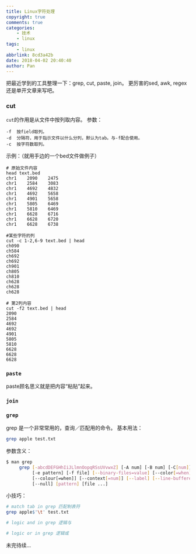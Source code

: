 ```yaml
---
title: Linux字符处理
copyright: true
comments: true
categories:
    - 技术
    - linux
tags:
    - linux
abbrlink: 8cd3a42b
date: 2018-04-02 20:40:40
author: Pan
---
```

把最近学到的工具整理一下：grep, cut, paste, join。
更厉害的sed, awk, regex还是单开文章来写吧。
<!-- more -->
### cut
`cut`的作用是从文件中按列取内容。
参数：
```
-f  按field取列。
-d  分隔符，用于指示文件以什么分列，默认为tab。与-f配合使用。
-c  按字符数取列。
```
示例：（就用手边的一个bed文件做例子）
```
# 原始文件内容
head text.bed
chr1	2090	2475
chr1	2584	3083
chr1	4692	4832
chr1	4692	5658
chr1	4901	5658
chr1	5805	6469
chr1	5810	6469
chr1	6628	6716
chr1	6628	6720
chr1	6628	6738

#某些字符的列
cut -c 1-2,6-9 text.bed | head
ch090
ch584
ch692
ch692
ch901
ch805
ch810
ch628
ch628
ch628

# 第2列内容
cut -f2 text.bed | head
2090
2584
4692
4692
4901
5805
5810
6628
6628
6628
```
### `paste`
paste顾名思义就是把内容“粘贴”起来。


### `join`


### `grep`
grep 是一个非常常用的，查询／匹配用的命令。
基本用法：
``` bash
grep apple test.txt
```

参数含义：
``` bash
$ man grep
     grep [-abcdDEFGHhIiJLlmnOopqRSsUVvwxZ] [-A num] [-B num] [-C[num]]
          [-e pattern] [-f file] [--binary-files=value] [--color[=when]]
          [--colour[=when]] [--context[=num]] [--label] [--line-buffered]
          [--null] [pattern] [file ...]
```

小技巧：
``` bash
# match tab in grep 匹配制表符
grep apple$'\t' test.txt

# logic and in grep 逻辑与

# logic or in grep 逻辑或
```
未完待续...
